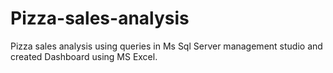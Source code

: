 # Pizza-sales-analysis
Pizza sales analysis using queries in Ms Sql  Server management studio and created Dashboard using MS Excel.
